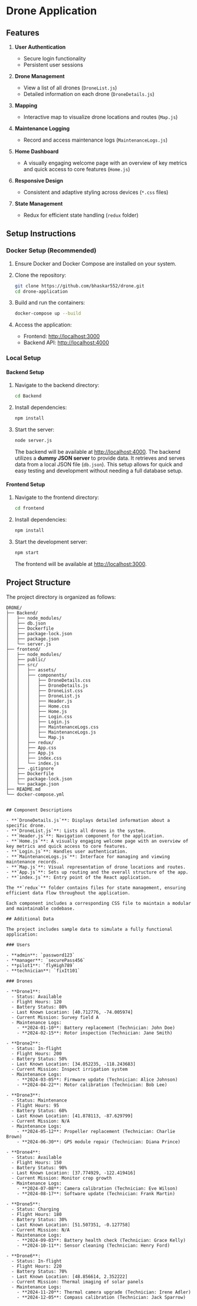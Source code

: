 # Drone Application

## Features

1. **User Authentication**
   - Secure login functionality
   - Persistent user sessions

2. **Drone Management**
   - View a list of all drones (`DroneList.js`)
   - Detailed information on each drone (`DroneDetails.js`)

3. **Mapping**
   - Interactive map to visualize drone locations and routes (`Map.js`)

4. **Maintenance Logging**
   - Record and access maintenance logs (`MaintenanceLogs.js`)

5. **Home Dashboard**
   - A visually engaging welcome page with an overview of key metrics and quick access to core features  (`Home.js`)

6. **Responsive Design**
   - Consistent and adaptive styling across devices (`*.css` files)

7. **State Management**
   - Redux for efficient state handling (`redux` folder)

## Setup Instructions

### Docker Setup (Recommended)

1. Ensure Docker and Docker Compose are installed on your system.

2. Clone the repository:
    ```bash
    git clone https://github.com/bhaskar552/drone.git
    cd drone-application
    ```

3. Build and run the containers:
    ```bash
    docker-compose up --build
    ```

4. Access the application:
   - Frontend: [http://localhost:3000](http://localhost:3000)
   - Backend API: [http://localhost:4000](http://localhost:4000)

### Local Setup

#### Backend Setup

1. Navigate to the backend directory:
    ```bash
    cd Backend
    ```

2. Install dependencies:
    ```bash
    npm install
    ```

3. Start the server:
    ```bash
    node server.js
    ```
   The backend will be available at [http://localhost:4000](http://localhost:4000).
   The backend utilizes a **dummy JSON server** to provide data. It retrieves and serves data from a local JSON file (`db.json`). This setup allows for quick and easy testing and development without needing a full database setup.


#### Frontend Setup

1. Navigate to the frontend directory:
    ```bash
    cd frontend
    ```

2. Install dependencies:
    ```bash
    npm install
    ```

3. Start the development server:
    ```bash
    npm start
    ```
   The frontend will be available at [http://localhost:3000](http://localhost:3000).

## Project Structure

The project directory is organized as follows:

```plaintext
DRONE/
├── Backend/
│   ├── node_modules/
│   ├── db.json
│   ├── Dockerfile
│   ├── package-lock.json
│   ├── package.json
│   └── server.js
├── frontend/
│   ├── node_modules/
│   ├── public/
│   ├── src/
│   │   ├── assets/
│   │   ├── components/
│   │   │   ├── DroneDetails.css
│   │   │   ├── DroneDetails.js
│   │   │   ├── DroneList.css
│   │   │   ├── DroneList.js
│   │   │   ├── Header.js
│   │   │   ├── Home.css
│   │   │   ├── Home.js
│   │   │   ├── Login.css
│   │   │   ├── Login.js
│   │   │   ├── MaintenanceLogs.css
│   │   │   ├── MaintenanceLogs.js
│   │   │   └── Map.js
│   │   ├── redux/
│   │   ├── App.css
│   │   ├── App.js
│   │   ├── index.css
│   │   └── index.js
│   ├── .gitignore
│   ├── Dockerfile
│   ├── package-lock.json
│   └── package.json
├── README.md
└── docker-compose.yml


## Component Descriptions

- **`DroneDetails.js`**: Displays detailed information about a specific drone.
- **`DroneList.js`**: Lists all drones in the system.
- **`Header.js`**: Navigation component for the application.
- **`Home.js`**: A visually engaging welcome page with an overview of key metrics and quick access to core features.
- **`Login.js`**: Handles user authentication.
- **`MaintenanceLogs.js`**: Interface for managing and viewing maintenance records.
- **`Map.js`**: Visual representation of drone locations and routes.
- **`App.js`**: Sets up routing and the overall structure of the app.
- **`index.js`**: Entry point of the React application.

The **`redux`** folder contains files for state management, ensuring efficient data flow throughout the application.

Each component includes a corresponding CSS file to maintain a modular and maintainable codebase.

## Additional Data

The project includes sample data to simulate a fully functional application:

### Users

- **admin**: `password123`
- **manager**: `securePass456`
- **pilot1**: `flyHigh789`
- **technician**: `fixIt101`

### Drones

- **Drone1**:
  - Status: Available
  - Flight Hours: 120
  - Battery Status: 80%
  - Last Known Location: [40.712776, -74.005974]
  - Current Mission: Survey field A
  - Maintenance Logs:
    - **2024-01-10**: Battery replacement (Technician: John Doe)
    - **2024-02-15**: Rotor inspection (Technician: Jane Smith)

- **Drone2**:
  - Status: In-flight
  - Flight Hours: 200
  - Battery Status: 50%
  - Last Known Location: [34.052235, -118.243683]
  - Current Mission: Inspect irrigation system
  - Maintenance Logs:
    - **2024-03-05**: Firmware update (Technician: Alice Johnson)
    - **2024-04-22**: Motor calibration (Technician: Bob Lee)

- **Drone3**:
  - Status: Maintenance
  - Flight Hours: 95
  - Battery Status: 60%
  - Last Known Location: [41.878113, -87.629799]
  - Current Mission: N/A
  - Maintenance Logs:
    - **2024-05-12**: Propeller replacement (Technician: Charlie Brown)
    - **2024-06-30**: GPS module repair (Technician: Diana Prince)

- **Drone4**:
  - Status: Available
  - Flight Hours: 150
  - Battery Status: 90%
  - Last Known Location: [37.774929, -122.419416]
  - Current Mission: Monitor crop growth
  - Maintenance Logs:
    - **2024-07-08**: Camera calibration (Technician: Eve Wilson)
    - **2024-08-17**: Software update (Technician: Frank Martin)

- **Drone5**:
  - Status: Charging
  - Flight Hours: 180
  - Battery Status: 30%
  - Last Known Location: [51.507351, -0.127758]
  - Current Mission: N/A
  - Maintenance Logs:
    - **2024-09-03**: Battery health check (Technician: Grace Kelly)
    - **2024-10-11**: Sensor cleaning (Technician: Henry Ford)

- **Drone6**:
  - Status: In-flight
  - Flight Hours: 220
  - Battery Status: 70%
  - Last Known Location: [48.856614, 2.352222]
  - Current Mission: Thermal imaging of solar panels
  - Maintenance Logs:
    - **2024-11-20**: Thermal camera upgrade (Technician: Irene Adler)
    - **2024-12-05**: Compass calibration (Technician: Jack Sparrow)
